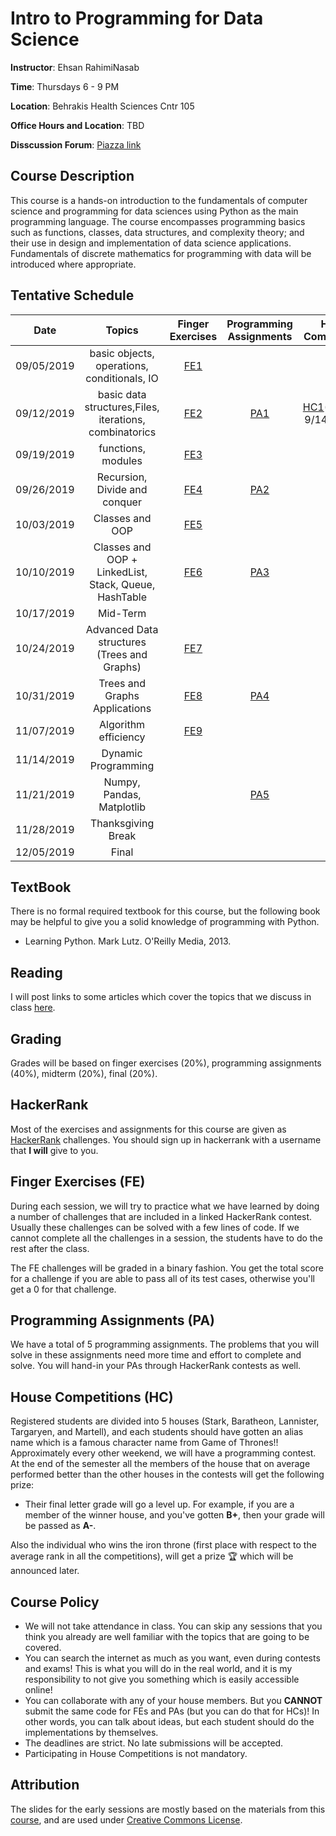 # Intro to Programming for Data Science

**Instructor**: Ehsan RahimiNasab

**Time**: Thursdays 6 - 9 PM

**Location**: Behrakis Health Sciences Cntr 105

**Office Hours and Location**: TBD

**Disscussion Forum**: [Piazza link](https://piazza.com/class/k05wuruljap2pl)

## Course Description

This course is a hands-on introduction to the fundamentals of computer science and programming for data sciences using Python as the main programming language. The course encompasses programming basics such as functions, classes, data structures, and complexity theory; and their use in design and implementation of data science applications. Fundamentals of discrete mathematics for programming with data will be introduced where appropriate.


## Tentative Schedule

|Date       |Topics                                     |Finger Exercises                       |Programming Assignments|House Competitions|
|:---------:|:-----------------------------------------:|:-------------------------------------:|:---------------------:|:----------------:|
|09/05/2019 |basic objects, operations, conditionals, IO|[FE1](http://www.hackerrank.com/ds5010f19-fe1)|                                                                          |                                               |
|09/12/2019 |basic data structures,Files, iterations, combinatorics    |[FE2](http://www.hackerrank.com/ds5010f19-fe2)|[PA1](http://www.hackerrank.com/ds5010f19-pa1)| [HC1](http://www.hackerrank.com/ds5010f19-hc1)(Saturday 9/14 3-5pm)|
|09/19/2019 |functions, modules                         |[FE3](http://www.hackerrank.com/ds5010f19-fe3)|                                                                          |                                               |
|09/26/2019 |Recursion, Divide and conquer              |[FE4](http://www.hackerrank.com/ds5010f19-fe4)|[PA2](http://www.hackerrank.com/ds5010f19-pa2)| [HC2](http://www.hackerrank.com/ds5010f19-hc2)|
|10/03/2019 |Classes and OOP                            |[FE5](http://www.hackerrank.com/ds5010f19-fe5)|                                                                          |                                               |
|10/10/2019 |Classes and OOP + LinkedList, Stack, Queue, HashTable|[FE6](http://www.hackerrank.com/ds5010f19-fe6)|[PA3](http://www.hackerrank.com/ds5010f19-pa3)| [HC3](http://www.hackerrank.com/ds5010f19-hc3)|
|10/17/2019 |Mid-Term                                   |                                              |                                                                          |                                               |
|10/24/2019 |Advanced Data structures (Trees and Graphs)|[FE7](http://www.hackerrank.com/ds5010f19-fe7)|                                                      | [HC4](http://www.hackerrank.com/ds5010f19-hc4)|
|10/31/2019 |Trees and Graphs Applications              |[FE8](http://www.hackerrank.com/ds5010f19-fe8)|[PA4](http://www.hackerrank.com/ds5010f19-pa4)|                                               |
|11/07/2019 |Algorithm efficiency                       |[FE9](http://www.hackerrank.com/ds5010f19-fe9)|                                                                          |                                               |
|11/14/2019 |Dynamic Programming                        |                                       |                                                                                |[HC5](http://www.hackerrank.com/ds5010f19-hc5) |
|11/21/2019 |Numpy, Pandas, Matplotlib                  |                                       |[PA5](http://www.hackerrank.com/ds5010f19-pa5)|                                               |
|11/28/2019 |Thanksgiving Break                        |                                       |                                                                                |                                               |
|12/05/2019 |Final                                     |                                       |                                                                                |                                               |


## TextBook
There is no formal required textbook for this course, but the following book may be helpful to give you a solid knowledge of programming with Python.

- Learning Python. Mark Lutz. O'Reilly Media, 2013.

## Reading
I will post links to some articles which cover the topics that we discuss in class [here](readings.md).

## Grading
Grades will be based on finger exercises (20%), programming assignments (40%), midterm (20%), final (20%).

## HackerRank
Most of the exercises and assignments for this course are given as [HackerRank](http://hackerrank.com) challenges. You should sign up in hackerrank with a username that **I will** give to you. 

## Finger Exercises (FE)
During each session, we will try to practice what we have learned by doing a number of challenges that are included in a linked HackerRank contest. Usually these challenges can be solved with a few lines of code. If we cannot complete all the challenges in a session, the students have to do the rest after the class.

The FE challenges will be graded in a binary fashion. You get the total score for a challenge if you are able to pass all of its test cases, otherwise you'll get a 0 for that challenge.

## Programming Assignments  (PA)
We have a total of 5 programming assignments. The problems that you will solve in these assignments need more time and effort to complete and solve. You will hand-in your PAs through HackerRank contests as well.

## House Competitions (HC)
Registered students are divided into 5 houses (Stark, Baratheon, Lannister, Targaryen, and Martell), and each students should have gotten an alias name which is a famous character name from Game of Thrones!! Approximately every other weekend, we will have a programming contest. At the end of the semester all the members of the house that on average performed better than the other houses in the contests will get the following prize:

- Their final letter grade will go a level up. For example, if you are a member of the winner house, and you've gotten **B+**, then your grade will be passed as **A-**.

Also the individual who wins the iron throne (first place with respect to the average rank in all the competitions), will get a prize 🏆  which will be announced later.

## Course Policy
- We will not take attendance in class. You can skip any sessions that you think you already are well familiar with the topics that are going to be covered.
- You can search the internet as much as you want, even during contests and exams! This is what you will do in the real world, and it is my responsibility to not give you something which is easily accessible online!
- You can collaborate with any of your house members. But you **CANNOT** submit the same code for FEs and PAs (but you can do that for HCs)! In other words, you can talk about ideas, but each student should do the implementations by themselves.
- The deadlines are strict. No late submissions will be accepted.
- Participating in House Competitions is not mandatory.

## Attribution
The slides for the early sessions are mostly based on the materials from this [course](https://ocw.mit.edu/courses/electrical-engineering-and-computer-science/6-0001-introduction-to-computer-science-and-programming-in-python-fall-2016/), and are used under [Creative Commons License](http://creativecommons.org/licenses/by-nc-sa/4.0/legalcode).


